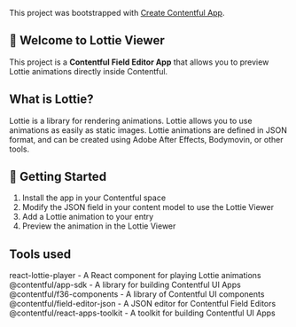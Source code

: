 This project was bootstrapped with [Create Contentful App](https://github.com/contentful/create-contentful-app).

## 🎉 Welcome to Lottie Viewer

This project is a **Contentful Field Editor App** that allows you to preview Lottie animations directly inside Contentful.

## What is Lottie?

Lottie is a library for rendering animations. Lottie allows you to use animations as easily as static images. Lottie animations are defined in JSON format, and can be created using Adobe After Effects, Bodymovin, or other tools.

## 🚀 Getting Started

1. Install the app in your Contentful space
2. Modify the JSON field in your content model to use the Lottie Viewer
3. Add a Lottie animation to your entry
4. Preview the animation in the Lottie Viewer

## Tools used

react-lottie-player - A React component for playing Lottie animations
@contentful/app-sdk - A library for building Contentful UI Apps
@contentful/f36-components - A library of Contentful UI components
@contentful/field-editor-json - A JSON editor for Contentful Field Editors
@contentful/react-apps-toolkit - A toolkit for building Contentful UI Apps
